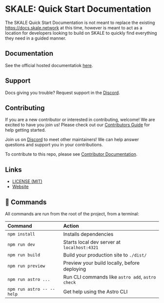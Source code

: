# SKALE: Quick Start Documentation

The SKALE Quick Start Documentation is not meant to replace the existing https://docs.skale.network at this time, however is meant to act
as a location for developers looking to build on SKALE to quickly find everything they need in a guided manner.

## Documentation
See the official hosted documentatiok [here](https://docs.skale.dirtroad.dev).

## Support
Docs giving you trouble? Request support in the [Discord](https://discord.dirtroad.dev).

## Contributing

If you are a new contributor or interested in contributing, welcome! We are excited to have you join us!
Please check out our [Contributors Guide](./CONTRIBUTING.md) for help getting started.

Join us on [Discord](https://discord.dirtroad.dev) to meet other maintainers! We can help answer questions and support you in your contributions.

To contribute to this repo, please see [Contributor Documentation](./CONTRIBUTORS.md).

## Links

- [LICENSE (MIT)](./LICENSE)
- [Website](https://docs.skale.dirtroad.dev)

## 🧞 Commands

All commands are run from the root of the project, from a terminal:

| Command                   | Action                                           |
| :------------------------ | :----------------------------------------------- |
| `npm install`             | Installs dependencies                            |
| `npm run dev`             | Starts local dev server at `localhost:4321`      |
| `npm run build`           | Build your production site to `./dist/`          |
| `npm run preview`         | Preview your build locally, before deploying     |
| `npm run astro ...`       | Run CLI commands like `astro add`, `astro check` |
| `npm run astro -- --help` | Get help using the Astro CLI                     |

